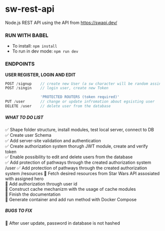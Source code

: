 # sw-rest-api
Node.js REST API using the API from https://swapi.dev/



### RUN WITH BABEL
* To install: `npm install`
* To run in dev mode: `npm run dev`

### ENDPOINTS 
 **USER REGISTER, LOGIN AND EDIT**
```javascript
POST /signup    // create new User (a sw character will be random assing to new User)
POST /singin    // login user, create new Token

                'PROTECTED ROUTERS (token required)'
PUT /user       // change or update infromation about egsisting user 
DELETE /user    // delete user from the database
```


##### WHAT TO DO LIST
:white_check_mark:     Shape folder structure, install modules, test local server, connect to DB    
:white_check_mark:     Create user Schema    
:white_check_mark:     Add server-site validation and authentication  
:white_check_mark:     Create authorization system thorugh JWT module, create and verify token    
:white_check_mark:     Enable possibility to edit and delete users from the database    
:white_check_mark:     Add protection of pathways through the created authorization system /user 
:white_check_mark:     Add protection of pathways through the created authorization system /resources
:black_square_button:  Fetch desired resources from Star Wars API assosiated with assigned hero  
:black_square_button:  Add authorization through user id  
:black_square_button:  Construct cache mechanizm with the usage of cache modules  
:black_square_button:  Finish the documentation  
:black_square_button:  Generate container and add run method with Docker Compose  


##### BUGS TO FIX

:black_square_button:  After user update, password in database is not hashed  

